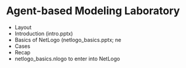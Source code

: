 # Agent-based Modeling Laboratory
* Layout
* Introduction (intro.pptx)
* Basics of NetLogo (netlogo_basics.pptx; ne
* Cases
* Recap
* netlogo_basics.nlogo to enter into NetLogo

